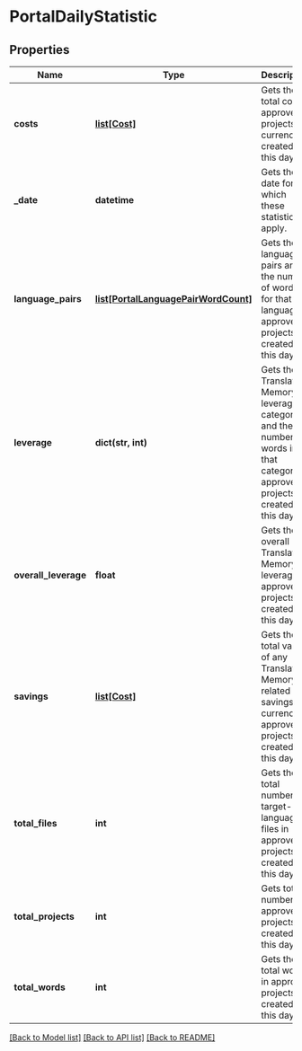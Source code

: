 # PortalDailyStatistic

## Properties
Name | Type | Description | Notes
------------ | ------------- | ------------- | -------------
**costs** | [**list[Cost]**](Cost.md) | Gets the total cost of approved projects, by currency, created on this day. | [optional] 
**_date** | **datetime** | Gets the date for which these statistics apply. | [optional] 
**language_pairs** | [**list[PortalLanguagePairWordCount]**](PortalLanguagePairWordCount.md) | Gets the language pairs and the number of words for that language in approved projects created on this day. | [optional] 
**leverage** | **dict(str, int)** | Gets the Translation Memory leverage category and the number of words in that category in approved projects created on this day. | [optional] 
**overall_leverage** | **float** | Gets the overall Translation Memory leverage in approved projects created on this day. | [optional] 
**savings** | [**list[Cost]**](Cost.md) | Gets the total value of any Translation Memory related cost savings, by currency, in approved projects created on this day. | [optional] 
**total_files** | **int** | Gets the total number of target-language files in approved projects created on this day. | [optional] 
**total_projects** | **int** | Gets total number of approved projects created on this day. | [optional] 
**total_words** | **int** | Gets the total words in approved projects created on this day. | [optional] 

[[Back to Model list]](../README.md#documentation-for-models) [[Back to API list]](../README.md#documentation-for-api-endpoints) [[Back to README]](../README.md)

